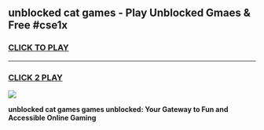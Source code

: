 
## unblocked cat games - Play Unblocked Gmaes & Free #cse1x
<h3>
<a href="https://news.freeplayer.one?title=unblocked_cat_games&ref=03M">CLICK TO PLAY</a></h3>
<hr>

<h3>
<a href="https://news.freeplayer.one?title=unblocked_cat_games&ref=03M">CLICK 2 PLAY</a>
  
</h3>

<a href="https://news.freeplayer.one?title=unblocked_cat_games&ref=03M"><img src="https://clearcache.store/games.png"></a>


**unblocked cat games games unblocked: Your Gateway to Fun and Accessible Online Gaming**
